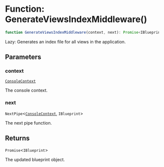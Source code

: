 # Function: GenerateViewsIndexMiddleware()

```ts
function GenerateViewsIndexMiddleware(context, next): Promise<IBlueprint>;
```

Lazy: Generates an index file for all views in the application.

## Parameters

### context

[`ConsoleContext`](../../../declarations/interfaces/ConsoleContext.md)

The console context.

### next

`NextPipe`\<[`ConsoleContext`](../../../declarations/interfaces/ConsoleContext.md), `IBlueprint`\>

The next pipe function.

## Returns

`Promise`\<`IBlueprint`\>

The updated blueprint object.
